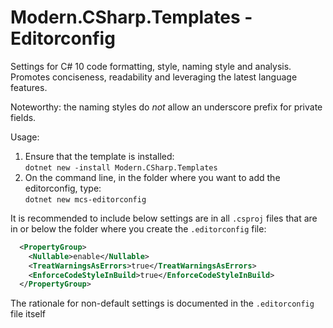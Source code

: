 # Modern.CSharp.Templates - Editorconfig

Settings for C# 10 code formatting, style, naming style and analysis.
Promotes conciseness, readability and leveraging the latest language features.

Noteworthy: the naming styles do *not* allow an underscore prefix for private fields.

Usage:
1) Ensure that the template is installed:<br />`dotnet new -install Modern.CSharp.Templates`
2) On the command line, in the folder where you want to add the editorconfig, type:<br />`dotnet new mcs-editorconfig`

It is recommended to include below settings are in all `.csproj` files that are in or below the folder where you create the `.editorconfig` file:
```xml
  <PropertyGroup>
    <Nullable>enable</Nullable>
    <TreatWarningsAsErrors>true</TreatWarningsAsErrors>
    <EnforceCodeStyleInBuild>true</EnforceCodeStyleInBuild>
  </PropertyGroup>
```

The rationale for non-default settings is documented in the `.editorconfig` file itself